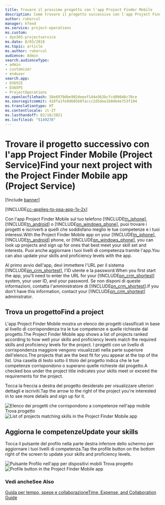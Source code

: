 ```yaml
---
title: Trovare il prossimo progetto con l'app Project Finder Mobile
description: Come trovare il progetto successivo con l'app Project Finder Mobile per Project Service
author: ruhercul
manager: kfend
ms.service: project-operations
ms.custom:
- dyn365-projectservice
ms.date: 8/03/2018
ms.topic: article
ms.author: ruhercul
audience: Admin
search.audienceType:
- admin
- customizer
- enduser
search.app:
- D365CE
- D365PS
- ProjectOperations
ms.openlocfilehash: 58e6970dbe902deeef144e563bcfcd09046c70ce
ms.sourcegitcommit: 418fa1fe9d605b8faccc2d5dee1b04b4e753f194
ms.translationtype: HT
ms.contentlocale: it-IT
ms.lasthandoff: 02/10/2021
ms.locfileid: "5149278"
---
```

# <a name="find-your-next-project-with-the-project-finder-mobile-app-project-service"></a><span data-ttu-id="b65df-103">Trovare il progetto successivo con l'app Project Finder Mobile (Project Service)</span><span class="sxs-lookup"><span data-stu-id="b65df-103">Find your next project with the Project Finder Mobile app (Project Service)</span></span>

[!include [banner](../includes/psa-now-project-operations.md)]

[!INCLUDE[cc-applies-to-psa-app-1x-2x](../includes/cc-applies-to-psa-app-1x-2x.md)]

<span data-ttu-id="b65df-104">Con l'app Project Finder Mobile sul tuo telefono [!INCLUDE[tn_iphone](../includes/tn-iphone.md)], [!INCLUDE[tn_android](../includes/tn-android.md)] o [!INCLUDE[pn_windows_phone](../includes/pn-windows-phone.md)], puoi trovare i progetti e iscriverti a quelli che soddisfano meglio le tue competenze e i tuoi interessi.</span><span class="sxs-lookup"><span data-stu-id="b65df-104">With the Project Finder Mobile app on your [!INCLUDE[tn_iphone](../includes/tn-iphone.md)], [!INCLUDE[tn_android](../includes/tn-android.md)] phone, or [!INCLUDE[pn_windows_phone](../includes/pn-windows-phone.md)], you can look up projects and sign up for ones that best meet your skill set and interests.</span></span> <span data-ttu-id="b65df-105">Puoi anche aggiornare i tuoi livelli di competenza tramite l'app.</span><span class="sxs-lookup"><span data-stu-id="b65df-105">You can also update your skills and proficiency levels with the app.</span></span>  
  
 <span data-ttu-id="b65df-106">Al primo avvio dell'app, devi immettere l'URL per il sistema [!INCLUDE[pn_crm_shortest](../includes/pn-crm-shortest.md)], l'ID utente e la password.</span><span class="sxs-lookup"><span data-stu-id="b65df-106">When you first start the app, you'll need to enter the URL for your [!INCLUDE[pn_crm_shortest](../includes/pn-crm-shortest.md)] system, your user ID, and your password.</span></span> <span data-ttu-id="b65df-107">Se non disponi di queste informazioni, contatta l'amministratore di [!INCLUDE[pn_crm_shortest](../includes/pn-crm-shortest.md)].</span><span class="sxs-lookup"><span data-stu-id="b65df-107">If you don't have this information,  contact your [!INCLUDE[pn_crm_shortest](../includes/pn-crm-shortest.md)] administrator.</span></span>  
  
## <a name="find-a-project"></a><span data-ttu-id="b65df-108">Trova un progetto</span><span class="sxs-lookup"><span data-stu-id="b65df-108">Find a project</span></span>  
 <span data-ttu-id="b65df-109">L'app Project Finder Mobile mostra un elenco dei progetti classificati in base al livello di corrispondenza tra le tue competenze e quelle richieste dal progetto.</span><span class="sxs-lookup"><span data-stu-id="b65df-109">The Project Finder Mobile app shows a list of projects ranked according to how well your skills and proficiency levels match the required skills and proficiency levels for the project.</span></span> <span data-ttu-id="b65df-110">I progetti con un livello di corrispondenza maggiore vengono visualizzati nella parte superiore dell'elenco.</span><span class="sxs-lookup"><span data-stu-id="b65df-110">The projects that are the best fit for you appear at the top of the list.</span></span> <span data-ttu-id="b65df-111">Una casella di testo sotto il titolo del progetto indica che le tue competenze corrispondono o superano quelle richieste dal progetto.</span><span class="sxs-lookup"><span data-stu-id="b65df-111">A checked box under the project title indicates your skills meet or exceed the requirements for the project.</span></span>  
  
 <span data-ttu-id="b65df-112">Tocca la freccia a destra del progetto desiderato per visualizzare ulteriori dettagli e iscriviti.</span><span class="sxs-lookup"><span data-stu-id="b65df-112">Tap the arrow to the right of the project you're interested in to see more details and sign up for it.</span></span>  
  
 <span data-ttu-id="b65df-113">![Elenco dei progetti che corrispondono a competenze nell'app mobile Trova progetto](../psa/media/project-service-project-finder-list.png "Elenco dei progetti che corrispondono a competenze nell'app mobile Trova progetto")</span><span class="sxs-lookup"><span data-stu-id="b65df-113">![List of projects matching skills in the Project Finder Mobile app](../psa/media/project-service-project-finder-list.png "List of projects matching skills in the Project Finder Mobile app")</span></span>  
  
## <a name="update-your-skills"></a><span data-ttu-id="b65df-114">Aggiorna le competenze</span><span class="sxs-lookup"><span data-stu-id="b65df-114">Update your skills</span></span>  
 <span data-ttu-id="b65df-115">Tocca il pulsante del profilo nella parte destra inferiore dello schermo per aggiornare i tuoi livelli di competenza.</span><span class="sxs-lookup"><span data-stu-id="b65df-115">Tap the profile button on the bottom right of the screen to update your skills and proficiency levels.</span></span>  
  
 <span data-ttu-id="b65df-116">![Pulsante Profilo nell'app per dispositivi mobili Trova progetto](../psa/media/project-service-project-finder-profile.png "Pulsante Profilo nell'app per dispositivi mobili Trova progetto")</span><span class="sxs-lookup"><span data-stu-id="b65df-116">![Profile button in the Project Finder Mobile app](../psa/media/project-service-project-finder-profile.png "Profile button in the Project Finder Mobile app")</span></span>  
  
### <a name="see-also"></a><span data-ttu-id="b65df-117">Vedi anche</span><span class="sxs-lookup"><span data-stu-id="b65df-117">See Also</span></span>  
 [<span data-ttu-id="b65df-118">Guida per tempo, spese e collaborazione</span><span class="sxs-lookup"><span data-stu-id="b65df-118">Time, Expense, and Collaboration Guide</span></span>](../psa/time-expense-collaboration-guide.md)
